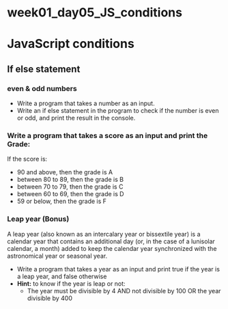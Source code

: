 # week01_day05_JS_conditions
# JavaScript conditions

## If else statement
### even & odd numbers
- Write a program that takes a number as an input. 
- Write an if else statement in the program to check if the number is even or odd, and print the result in the console.

### Write a program that takes a score as an input and print the Grade:
If the score is: 
* 90 and above, then the grade is A 
* between 80 to 89, then the grade is B  
* between 70 to 79, then the grade is C 
* between 60 to 69, then the grade is D 
* 59 or below, then the grade is F

### Leap year (Bonus)
A leap year (also known as an intercalary year or bissextile year) is a calendar year that contains an additional day (or, in the case of a lunisolar calendar, a month) added to keep the calendar year synchronized with the astronomical year or seasonal year.
- Write a program that takes a year as an input and print true if the year is a leap year, and false otherwise
- **Hint:** to know if the year is leap or not:
    - The year must be divisible by 4 AND not divisible by 100 OR the year divisible by 400 
